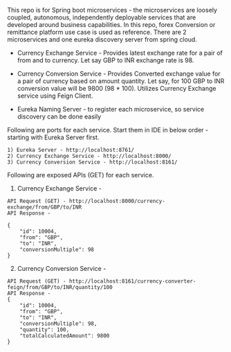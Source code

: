 This repo is for Spring boot microservices - the microservices are loosely coupled, autonomous, independently deployable services that are developed around business capabilities. In this repo, forex Conversion or remittance platform use case is used as reference. There are 2 microservices and one eureka discovery server from spring cloud. 

- Currency Exchange Service - Provides latest exchange rate for a pair of from and to currency. Let say GBP to INR exchange rate is 98.

- Currency Conversion Service - Provides Converted exchange value for a pair of currency based on amount quantity. Let say, for 100 GBP to INR conversion value will be 9800 (98 * 100). Utilizes Currency Exchange service using Feign Client. 

- Eureka Naming Server - to register each microservice, so service discovery can be done easily

Following are ports for each service. Start them in IDE in below order - starting with Eureka Server first.
```
1) Eureka Server - http://localhost:8761/
2) Currency Exchange Service - http://localhost:8000/
3) Currency Conversion Service - http://localhost:8161/
```
Following are exposed APIs (GET) for each service. 

1) Currency Exchange Service - 

```
API Request (GET) - http://localhost:8000/currency-exchange/from/GBP/to/INR
API Response - 

{
    "id": 10004,
    "from": "GBP",
    "to": "INR",
    "conversionMultiple": 98
}
```

2) Currency Conversion Service - 
```
API Request (GET) - http://localhost:8161/currency-converter-feign/from/GBP/to/INR/quantity/100
API Response - 
{
    "id": 10004,
    "from": "GBP",
    "to": "INR",
    "conversionMultiple": 98,
    "quantity": 100,
    "totalCalculatedAmount": 9800
}
```
